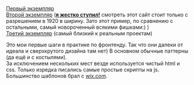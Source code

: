 [Первый экземпляр](https://lofienjoyerr.github.io/html-css_practice/ex%201/exercise.html)  
[Второй экземпляр](https://lofienjoyerr.github.io/html-css_practice/ex%202/main.html) (<ins>**я жестко ступил!**</ins> смотреть этот сайт стоит только с разрешением в 1920 в ширину. Зато этот пример, по сравнению с остальными, самый новороченный всякими фишками:) )  
[Третий экземпляр](https://lofienjoyerr.github.io/html-css_practice/ex%203/index.html) (самый близкий к реальным проектам)  

Это мои первые шаги в практике по фронтенду. Так что они далеки от идеала и сверхкрутого дизайна там нет) В основном обычные паттерны (да ещё и с костылями).  
За исключением нескольких мест везде используется чистый html и css. Только изредка писались самые простые скрипты на js.  
Большинство шаблонов брал с [wix.com](https://ru.wix.com/).  
